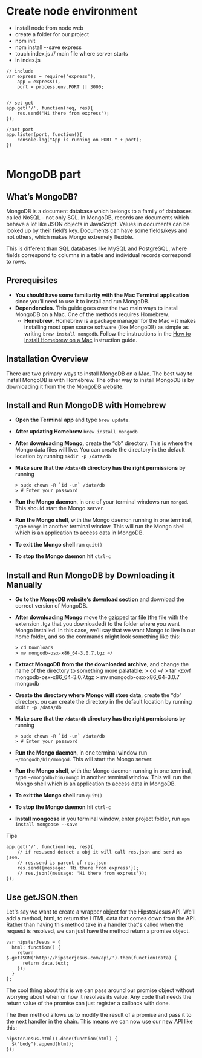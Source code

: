 # Create node environment
- install node from node web
- create a folder for our project
- npm init
- npm install --save express
- touch index.js // main file where server starts
- in index.js
```
// include
var express = require('express'),
    app = express(),
    port = process.env.PORT || 3000;


// set get
app.get('/', function(req, res){
    res.send('Hi there from express');
});

//set port
app.listen(port, function(){
    console.log("App is running on PORT " + port);
})


```

# MongoDB part
## What’s MongoDB?

MongoDB is a document database which belongs to a family of databases called NoSQL - not only SQL. In MongoDB, records are documents which behave a lot like JSON objects in JavaScript. Values in documents can be looked up by their field’s key. Documents can have some fields/keys and not others, which makes Mongo extremely flexible.

This is different than SQL databases like MySQL and PostgreSQL, where fields correspond to columns in a table and individual records correspond to rows.

## Prerequisites

*   **You should have some familiarity with the Mac Terminal application** since you’ll need to use it to install and run MongoDB.
*   **Dependencies.** This guide goes over the two main ways to install MongoDB on a Mac. One of the methods requires Homebrew.
    *   **Homebrew**. Homebrew is a package manager for the Mac – it makes installing most open source software (like MongoDB) as simple as writing `brew install mongodb`. Follow the instructions in the [How to Install Homebrew on a Mac]({homebrew) instruction guide.

## Installation Overview

There are two primary ways to install MongoDB on a Mac. The best way to install MongoDB is with Homebrew. The other way to install MongoDB is by downloading it from the the [MongoDB website](https://www.mongodb.org/downloads#production).

## Install and Run MongoDB with Homebrew

*   **Open the Terminal app** and type `brew update`.
*   **After updating Homebrew** `brew install mongodb`
*   **After downloading Mongo,** create the “db” directory. This is where the Mongo data files will live. You can create the directory in the default location by running `mkdir -p /data/db`
*   **Make sure that the `/data/db` directory has the right permissions** by running

    <div class="highlighter-rouge">

        > sudo chown -R `id -un` /data/db
        > # Enter your password

    </div>

*   **Run the Mongo daemon**, in one of your terminal windows run `mongod`. This should start the Mongo server.
*   **Run the Mongo shell**, with the Mongo daemon running in one terminal, type `mongo` in another terminal window. This will run the Mongo shell which is an application to access data in MongoDB.
*   **To exit the Mongo shell** run `quit()`
*   **To stop the Mongo daemon** hit `ctrl-c`

## Install and Run MongoDB by Downloading it Manually

*   **Go to the MongoDB website’s [download section](https://www.mongodb.org/downloads#production)** and download the correct version of MongoDB.
*   **After downloading Mongo** move the gzipped tar file (the file with the extension .tgz that you downloaded) to the folder where you want Mongo installed. In this case, we’ll say that we want Mongo to live in our home folder, and so the commands might look something like this:

    <div class="highlighter-rouge">

        > cd Downloads
        > mv mongodb-osx-x86_64-3.0.7.tgz ~/

    </div>

*   **Extract MongoDB from the the downloaded archive**, and change the name of the directory to something more palatable: > cd ~/ > tar -zxvf mongodb-osx-x86_64-3.0.7.tgz > mv mongodb-osx-x86_64-3.0.7 mongodb

*   **Create the directory where Mongo will store data**, create the “db” directory. ou can create the directory in the default location by running `mkdir -p /data/db`
*   **Make sure that the `/data/db` directory has the right permissions** by running

    <div class="highlighter-rouge">

        > sudo chown -R `id -un` /data/db
        > # Enter your password

    </div>

*   **Run the Mongo daemon**, in one terminal window run `~/mongodb/bin/mongod`. This will start the Mongo server.
*   **Run the Mongo shell**, with the Mongo daemon running in one terminal, type `~/mongodb/bin/mongo` in another terminal window. This will run the Mongo shell which is an application to access data in MongoDB.
*   **To exit the Mongo shell** run `quit()`
*   **To stop the Mongo daemon** hit `ctrl-c`
*   **Install mongoose** in you terminal window, enter project folder, run `npm install mongoose --save `













Tips
```
app.get('/', function(req, res){
    // if res.send detect a obj it will call res.json and send as json.
    // res.send is parent of res.json
    res.send({message: 'Hi there from express'});
    // res.json({message: 'Hi there from express'}); 
});

```

## Use getJSON.then
Let's say we want to create a wrapper object for the HipsterJesus API. We'll add a method, html, to return the HTML data that comes down from the API. Rather than having this method take in a handler that's called when the request is resolved, we can just have the method return a promise object.
```
var hipsterJesus = {
  html: function() {
    return $.getJSON('http://hipsterjesus.com/api/').then(function(data) {
      return data.text;
    });
  }
};
```
The cool thing about this is we can pass around our promise object without worrying about when or how it resolves its value. Any code that needs the return value of the promise can just register a callback with done.

The then method allows us to modify the result of a promise and pass it to the next handler in the chain. This means we can now use our new API like this:
```
hipsterJesus.html().done(function(html) {
  $("body").append(html);
});
```